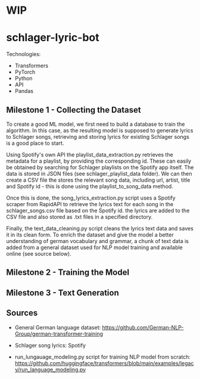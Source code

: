 # **WIP**

# schlager-lyric-bot

Technologies:

- Transformers
- PyTorch
- Python
- API
- Pandas

## Milestone 1 - Collecting the Dataset

To create a good ML model, we first need to build a database to train the algorithm. In this case, as the resulting model is supposed to generate lyrics to Schlager songs, retrieving and storing lyrics for existing Schlager songs is a good place to start.

Using Spotify's own API the playlist_data_extraction.py retrieves the metadata for a playlist, by providing the corresponding id. These can easily be obtained by searching for Schlager playlists on the Spotify app itself. The data is stored in JSON files (see schlager_playlist_data folder). We can then create a CSV file the stores the relevant song data, including url, artist, title and Spotify id - this is done using the playlist_to_song_data method.

Once this is done, the song_lyrics_extraction.py script uses a Spotify scraper from RapidAPI to retrieve the lyrics text for each song in the schlager_songs.csv file based on the Spotify id. the lyrics are added to the CSV file and also stored as .txt files in a specified directory.

Finally, the text_data_cleaning.py script cleans the lyrics text data and saves it in its clean form. To enrich the dataset and give the model a better understanding of german vocabulary and grammar, a chunk of text data is added from a general dataset used for NLP model training and available online (see source below).

## Milestone 2 - Training the Model

## Milestone 3 - Text Generation


## Sources

- General German language dataset: https://github.com/German-NLP-Group/german-transformer-training

- Schlager song lyrics: Spotify

- run_lungauage_modeling.py script for training NLP model from scratch: https://github.com/huggingface/transformers/blob/main/examples/legacy/run_language_modeling.py
